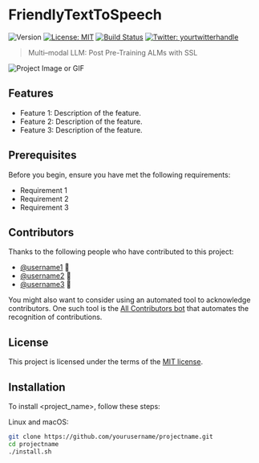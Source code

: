 # FriendlyTextToSpeech

![Version](https://img.shields.io/badge/version-1.0-blue)
[![License: MIT](https://img.shields.io/badge/License-MIT-yellow.svg)](#license)
[![Build Status](https://travis-ci.com/yourusername/projectname.svg?branch=master)](https://travis-ci.com/yourusername/projectname)
[![Twitter: yourtwitterhandle](https://img.shields.io/twitter/follow/yourtwitterhandle?style=social)](https://twitter.com/yourtwitterhandle)

> Multi–modal LLM: Post Pre-Training ALMs with SSL

![Project Image or GIF]([http://url/to/image/or/gif](https://github.com/comp-physics/deepOscillations/blob/master/doc/NN_integral.gif))

## Features

- Feature 1: Description of the feature.
- Feature 2: Description of the feature.
- Feature 3: Description of the feature.

## Prerequisites

Before you begin, ensure you have met the following requirements:

- Requirement 1
- Requirement 2
- Requirement 3

## Contributors

Thanks to the following people who have contributed to this project:

* [@username1](https://github.com/username1) 📖
* [@username2](https://github.com/username2) 🐛
* [@username3](https://github.com/username3) 🎨

You might also want to consider using an automated tool to acknowledge contributors. One such tool is the [All Contributors bot](https://allcontributors.org/docs/en/bot/overview) that automates the recognition of contributions.

## License

This project is licensed under the terms of the [MIT license](https://opensource.org/licenses/MIT).



## Installation

To install <project_name>, follow these steps:

Linux and macOS:
```bash
git clone https://github.com/yourusername/projectname.git
cd projectname
./install.sh


